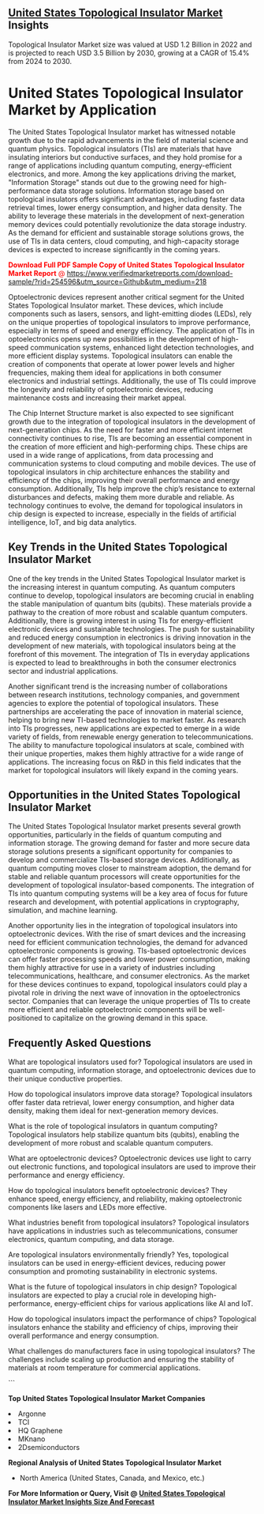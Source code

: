 <h2><a href="https://www.verifiedmarketreports.com/download-sample/?rid=254596&amp;utm_source=Github&amp;utm_medium=218" target="_blank">United States Topological Insulator Market</a> Insights</h2><p>Topological Insulator Market size was valued at USD 1.2 Billion in 2022 and is projected to reach USD 3.5 Billion by 2030, growing at a CAGR of 15.4% from 2024 to 2030.</p><p> <h1>United States Topological Insulator Market by Application</h1> <p>The United States Topological Insulator market has witnessed notable growth due to the rapid advancements in the field of material science and quantum physics. Topological insulators (TIs) are materials that have insulating interiors but conductive surfaces, and they hold promise for a range of applications including quantum computing, energy-efficient electronics, and more. Among the key applications driving the market, "Information Storage" stands out due to the growing need for high-performance data storage solutions. Information storage based on topological insulators offers significant advantages, including faster data retrieval times, lower energy consumption, and higher data density. The ability to leverage these materials in the development of next-generation memory devices could potentially revolutionize the data storage industry. As the demand for efficient and sustainable storage solutions grows, the use of TIs in data centers, cloud computing, and high-capacity storage devices is expected to increase significantly in the coming years. <p><span class=""><span style="color: #ff0000;"><strong>Download Full PDF Sample Copy of United States Topological Insulator Market Report</strong> @ </span><a href="https://www.verifiedmarketreports.com/download-sample/?rid=254596&amp;utm_source=Github&amp;utm_medium=218" target="_blank">https://www.verifiedmarketreports.com/download-sample/?rid=254596&amp;utm_source=Github&amp;utm_medium=218</a></span></p></p> <p>Optoelectronic devices represent another critical segment for the United States Topological Insulator market. These devices, which include components such as lasers, sensors, and light-emitting diodes (LEDs), rely on the unique properties of topological insulators to improve performance, especially in terms of speed and energy efficiency. The application of TIs in optoelectronics opens up new possibilities in the development of high-speed communication systems, enhanced light detection technologies, and more efficient display systems. Topological insulators can enable the creation of components that operate at lower power levels and higher frequencies, making them ideal for applications in both consumer electronics and industrial settings. Additionally, the use of TIs could improve the longevity and reliability of optoelectronic devices, reducing maintenance costs and increasing their market appeal. <p>The Chip Internet Structure market is also expected to see significant growth due to the integration of topological insulators in the development of next-generation chips. As the need for faster and more efficient internet connectivity continues to rise, TIs are becoming an essential component in the creation of more efficient and high-performing chips. These chips are used in a wide range of applications, from data processing and communication systems to cloud computing and mobile devices. The use of topological insulators in chip architecture enhances the stability and efficiency of the chips, improving their overall performance and energy consumption. Additionally, TIs help improve the chip’s resistance to external disturbances and defects, making them more durable and reliable. As technology continues to evolve, the demand for topological insulators in chip design is expected to increase, especially in the fields of artificial intelligence, IoT, and big data analytics.</p> <h2>Key Trends in the United States Topological Insulator Market</h2> <p>One of the key trends in the United States Topological Insulator market is the increasing interest in quantum computing. As quantum computers continue to develop, topological insulators are becoming crucial in enabling the stable manipulation of quantum bits (qubits). These materials provide a pathway to the creation of more robust and scalable quantum computers. Additionally, there is growing interest in using TIs for energy-efficient electronic devices and sustainable technologies. The push for sustainability and reduced energy consumption in electronics is driving innovation in the development of new materials, with topological insulators being at the forefront of this movement. The integration of TIs in everyday applications is expected to lead to breakthroughs in both the consumer electronics sector and industrial applications. <p>Another significant trend is the increasing number of collaborations between research institutions, technology companies, and government agencies to explore the potential of topological insulators. These partnerships are accelerating the pace of innovation in material science, helping to bring new TI-based technologies to market faster. As research into TIs progresses, new applications are expected to emerge in a wide variety of fields, from renewable energy generation to telecommunications. The ability to manufacture topological insulators at scale, combined with their unique properties, makes them highly attractive for a wide range of applications. The increasing focus on R&D in this field indicates that the market for topological insulators will likely expand in the coming years. <h2>Opportunities in the United States Topological Insulator Market</h2> <p>The United States Topological Insulator market presents several growth opportunities, particularly in the fields of quantum computing and information storage. The growing demand for faster and more secure data storage solutions presents a significant opportunity for companies to develop and commercialize TIs-based storage devices. Additionally, as quantum computing moves closer to mainstream adoption, the demand for stable and reliable quantum processors will create opportunities for the development of topological insulator-based components. The integration of TIs into quantum computing systems will be a key area of focus for future research and development, with potential applications in cryptography, simulation, and machine learning. <p>Another opportunity lies in the integration of topological insulators into optoelectronic devices. With the rise of smart devices and the increasing need for efficient communication technologies, the demand for advanced optoelectronic components is growing. TIs-based optoelectronic devices can offer faster processing speeds and lower power consumption, making them highly attractive for use in a variety of industries including telecommunications, healthcare, and consumer electronics. As the market for these devices continues to expand, topological insulators could play a pivotal role in driving the next wave of innovation in the optoelectronics sector. Companies that can leverage the unique properties of TIs to create more efficient and reliable optoelectronic components will be well-positioned to capitalize on the growing demand in this space.</p> <h2>Frequently Asked Questions</h2> <p>What are topological insulators used for? Topological insulators are used in quantum computing, information storage, and optoelectronic devices due to their unique conductive properties.</p> <p>How do topological insulators improve data storage? Topological insulators offer faster data retrieval, lower energy consumption, and higher data density, making them ideal for next-generation memory devices.</p> <p>What is the role of topological insulators in quantum computing? Topological insulators help stabilize quantum bits (qubits), enabling the development of more robust and scalable quantum computers.</p> <p>What are optoelectronic devices? Optoelectronic devices use light to carry out electronic functions, and topological insulators are used to improve their performance and energy efficiency.</p> <p>How do topological insulators benefit optoelectronic devices? They enhance speed, energy efficiency, and reliability, making optoelectronic components like lasers and LEDs more effective.</p> <p>What industries benefit from topological insulators? Topological insulators have applications in industries such as telecommunications, consumer electronics, quantum computing, and data storage.</p> <p>Are topological insulators environmentally friendly? Yes, topological insulators can be used in energy-efficient devices, reducing power consumption and promoting sustainability in electronic systems.</p> <p>What is the future of topological insulators in chip design? Topological insulators are expected to play a crucial role in developing high-performance, energy-efficient chips for various applications like AI and IoT.</p> <p>How do topological insulators impact the performance of chips? Topological insulators enhance the stability and efficiency of chips, improving their overall performance and energy consumption.</p> <p>What challenges do manufacturers face in using topological insulators? The challenges include scaling up production and ensuring the stability of materials at room temperature for commercial applications.</p> ```</p><p><strong>Top United States Topological Insulator Market Companies</strong></p><div data-test-id=""><p><li>Argonne</li><li> TCI</li><li> HQ Graphene</li><li> MKnano</li><li> 2Dsemiconductors</li></p><div><strong>Regional Analysis of&nbsp;United States Topological Insulator Market</strong></div><ul><li dir="ltr"><p dir="ltr">North America&nbsp;(United States, Canada, and Mexico, etc.)</p></li></ul><p><strong>For More Information or Query, Visit @&nbsp;</strong><strong><a href="https://www.verifiedmarketreports.com/product/topological-insulator-market/?utm_source=Github&amp;utm_medium=218" target="_blank">United States Topological Insulator Market Insights Size And Forecast</a></strong></p></div>
